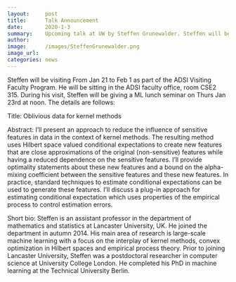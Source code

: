 ```yaml
---
layout:     post
title:      Talk Announcement
date:       2020-1-3
summary:    Upcoming talk at UW by Steffen Grunewalder. Steffen will be visiting From Jan 21 to Feb 1 as part of the ADSI Visiting Faculty Program. During his visit, Steffen will be giving a ML lunch seminar on Thurs Jan 23rd at noon.
author:     
image:      /images/SteffenGrunewalder.png
image_url:  
categories: news
---
```


Steffen will be visiting From Jan 21 to Feb 1 as part of the ADSI Visiting Faculty Program. He will be sitting in the ADSI faculty office, room CSE2 315. During his visit, Steffen will be giving a ML lunch seminar on Thurs Jan 23rd at noon. The details are follows:

Title:
Oblivious data for kernel methods

Abstract:
I’ll present an approach to reduce the influence of sensitive features in data in the context of kernel methods. The resulting method uses Hilbert space valued conditional expectations to create new features that are close approximations of the original (non-sensitive) features while having a reduced dependence on the sensitive features. I’ll provide optimality statements about these new features and a bound on the alpha-mixing coefficient between the sensitive features and these new features. In practice, standard techniques to estimate conditional expectations can be used to generate these features. I’ll discuss a plug-in approach for estimating conditional expectation which uses properties of the empirical process to control estimation errors.

Short bio:
Steffen is an assistant professor in the department of mathematics and statistics at Lancaster University, UK. He joined the department in autumn 2014. His main area of research is large-scale machine learning with a focus on the interplay of kernel methods, convex optimization in Hilbert spaces and empirical process theory. Prior to joining Lancaster University, Steffen was a postdoctoral researcher in computer science at University College London. He completed his PhD in machine learning at the Technical University Berlin. 

